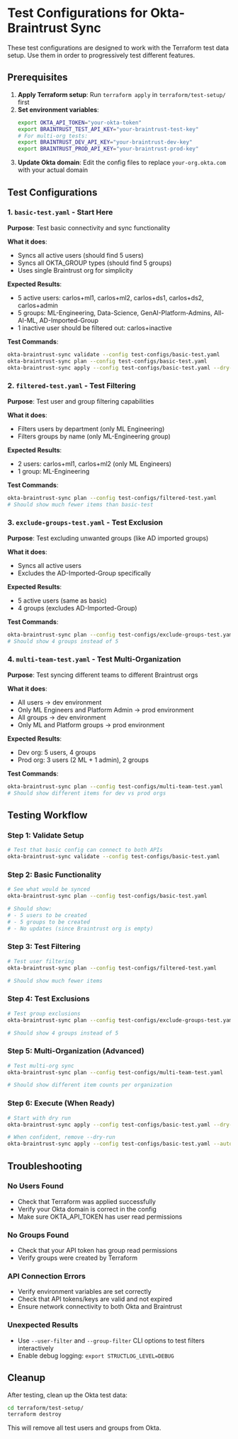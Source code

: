 # Test Configurations for Okta-Braintrust Sync

These test configurations are designed to work with the Terraform test data setup. Use them in order to progressively test different features.

## Prerequisites

1. **Apply Terraform setup**: Run `terraform apply` in `terraform/test-setup/` first
2. **Set environment variables**:
   ```bash
   export OKTA_API_TOKEN="your-okta-token"
   export BRAINTRUST_TEST_API_KEY="your-braintrust-test-key"
   # For multi-org tests:
   export BRAINTRUST_DEV_API_KEY="your-braintrust-dev-key"
   export BRAINTRUST_PROD_API_KEY="your-braintrust-prod-key"
   ```
3. **Update Okta domain**: Edit the config files to replace `your-org.okta.com` with your actual domain

## Test Configurations

### 1. `basic-test.yaml` - Start Here

**Purpose**: Test basic connectivity and sync functionality

**What it does**:
- Syncs all active users (should find 5 users)
- Syncs all OKTA_GROUP types (should find 5 groups)
- Uses single Braintrust org for simplicity

**Expected Results**:
- 5 active users: carlos+ml1, carlos+ml2, carlos+ds1, carlos+ds2, carlos+admin
- 5 groups: ML-Engineering, Data-Science, GenAI-Platform-Admins, All-AI-ML, AD-Imported-Group
- 1 inactive user should be filtered out: carlos+inactive

**Test Commands**:
```bash
okta-braintrust-sync validate --config test-configs/basic-test.yaml
okta-braintrust-sync plan --config test-configs/basic-test.yaml
okta-braintrust-sync apply --config test-configs/basic-test.yaml --dry-run
```

### 2. `filtered-test.yaml` - Test Filtering

**Purpose**: Test user and group filtering capabilities

**What it does**:
- Filters users by department (only ML Engineering)
- Filters groups by name (only ML-Engineering group)

**Expected Results**:
- 2 users: carlos+ml1, carlos+ml2 (only ML Engineers)
- 1 group: ML-Engineering

**Test Commands**:
```bash
okta-braintrust-sync plan --config test-configs/filtered-test.yaml
# Should show much fewer items than basic-test
```

### 3. `exclude-groups-test.yaml` - Test Exclusion

**Purpose**: Test excluding unwanted groups (like AD imported groups)

**What it does**:
- Syncs all active users
- Excludes the AD-Imported-Group specifically

**Expected Results**:
- 5 active users (same as basic)
- 4 groups (excludes AD-Imported-Group)

**Test Commands**:
```bash
okta-braintrust-sync plan --config test-configs/exclude-groups-test.yaml
# Should show 4 groups instead of 5
```

### 4. `multi-team-test.yaml` - Test Multi-Organization

**Purpose**: Test syncing different teams to different Braintrust orgs

**What it does**:
- All users → dev environment
- Only ML Engineers and Platform Admin → prod environment
- All groups → dev environment  
- Only ML and Platform groups → prod environment

**Expected Results**:
- Dev org: 5 users, 4 groups
- Prod org: 3 users (2 ML + 1 admin), 2 groups

**Test Commands**:
```bash
okta-braintrust-sync plan --config test-configs/multi-team-test.yaml
# Should show different items for dev vs prod orgs
```

## Testing Workflow

### Step 1: Validate Setup
```bash
# Test that basic config can connect to both APIs
okta-braintrust-sync validate --config test-configs/basic-test.yaml
```

### Step 2: Basic Functionality
```bash
# See what would be synced
okta-braintrust-sync plan --config test-configs/basic-test.yaml

# Should show:
# - 5 users to be created
# - 5 groups to be created
# - No updates (since Braintrust org is empty)
```

### Step 3: Test Filtering
```bash
# Test user filtering
okta-braintrust-sync plan --config test-configs/filtered-test.yaml

# Should show much fewer items
```

### Step 4: Test Exclusions
```bash
# Test group exclusions
okta-braintrust-sync plan --config test-configs/exclude-groups-test.yaml

# Should show 4 groups instead of 5
```

### Step 5: Multi-Organization (Advanced)
```bash
# Test multi-org sync
okta-braintrust-sync plan --config test-configs/multi-team-test.yaml

# Should show different item counts per organization
```

### Step 6: Execute (When Ready)
```bash
# Start with dry run
okta-braintrust-sync apply --config test-configs/basic-test.yaml --dry-run

# When confident, remove --dry-run
okta-braintrust-sync apply --config test-configs/basic-test.yaml --auto-approve
```

## Troubleshooting

### No Users Found
- Check that Terraform was applied successfully
- Verify your Okta domain is correct in the config
- Make sure OKTA_API_TOKEN has user read permissions

### No Groups Found
- Check that your API token has group read permissions
- Verify groups were created by Terraform

### API Connection Errors
- Verify environment variables are set correctly
- Check that API tokens/keys are valid and not expired
- Ensure network connectivity to both Okta and Braintrust

### Unexpected Results
- Use `--user-filter` and `--group-filter` CLI options to test filters interactively
- Enable debug logging: `export STRUCTLOG_LEVEL=DEBUG`

## Cleanup

After testing, clean up the Okta test data:
```bash
cd terraform/test-setup/
terraform destroy
```

This will remove all test users and groups from Okta.